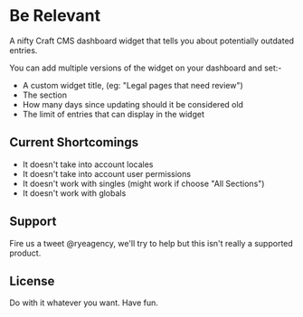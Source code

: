 # Be Relevant
A nifty Craft CMS dashboard widget that tells you about potentially outdated entries.

You can add multiple versions of the widget on your dashboard and set:-

- A custom widget title, (eg: "Legal pages that need review")
- The section
- How many days since updating should it be considered old
- The limit of entries that can display in the widget

## Current Shortcomings
- It doesn't take into account locales
- It doesn't take into account user permissions
- It doesn't work with singles (might work if choose "All Sections")
- It doesn't work with globals

## Support
Fire us a tweet @ryeagency, we'll try to help but this isn't really a supported product.

## License
Do with it whatever you want. Have fun.
